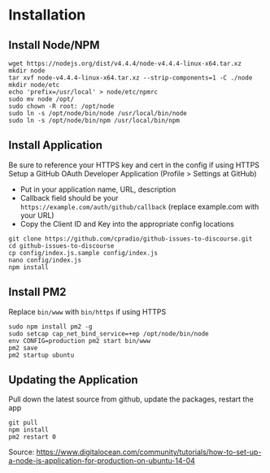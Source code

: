 # Installation

## Install Node/NPM
```
wget https://nodejs.org/dist/v4.4.4/node-v4.4.4-linux-x64.tar.xz
mkdir node
tar xvf node-v4.4.4-linux-x64.tar.xz --strip-components=1 -C ./node
mkdir node/etc
echo 'prefix=/usr/local' > node/etc/npmrc
sudo mv node /opt/
sudo chown -R root: /opt/node
sudo ln -s /opt/node/bin/node /usr/local/bin/node
sudo ln -s /opt/node/bin/npm /usr/local/bin/npm
```

## Install Application
Be sure to reference your HTTPS key and cert in the config if using HTTPS  
Setup a GitHub OAuth Developer Application (Profile > Settings at GitHub)
* Put in your application name, URL, description
* Callback field should be your `https://example.com/auth/github/callback` (replace example.com with your URL)
* Copy the Client ID and Key into the appropriate config locations
```
git clone https://github.com/cpradio/github-issues-to-discourse.git
cd github-issues-to-discourse
cp config/index.js.sample config/index.js
nano config/index.js
npm install
```

## Install PM2
Replace `bin/www` with `bin/https` if using HTTPS
```
sudo npm install pm2 -g
sudo setcap cap_net_bind_service=+ep /opt/node/bin/node
env CONFIG=production pm2 start bin/www
pm2 save
pm2 startup ubuntu
```

## Updating the Application
Pull down the latest source from github, update the packages, restart the app
```
git pull
npm install
pm2 restart 0
```

Source: https://www.digitalocean.com/community/tutorials/how-to-set-up-a-node-js-application-for-production-on-ubuntu-14-04
